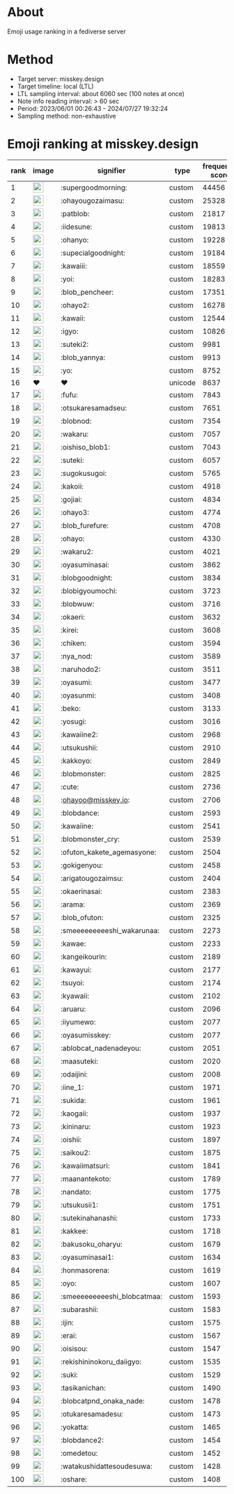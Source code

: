 # About
Emoji usage ranking in a fediverse server

# Method
- Target server: misskey.design
- Target timeline: local (LTL)
- LTL sampling interval: about 6060 sec (100 notes at once)
- Note info reading interval: > 60 sec
- Period: 2023/06/01 00:26:43 - 2024/07/27 19:32:24 
- Sampling method: non-exhaustive

# Emoji ranking at misskey.design

|rank|image|signifier|type|frequency score|
|----|----|----|----|----|
|1|<img height="24" src="https://misskey.design/emoji/supergoodmorning.webp">|:supergoodmorning:|custom|44456|
|2|<img height="24" src="https://misskey.design/emoji/ohayougozaimasu.webp">|:ohayougozaimasu:|custom|25328|
|3|<img height="24" src="https://misskey.design/emoji/patblob.webp">|:patblob:|custom|21817|
|4|<img height="24" src="https://misskey.design/emoji/iidesune.webp">|:iidesune:|custom|19813|
|5|<img height="24" src="https://misskey.design/emoji/ohanyo.webp">|:ohanyo:|custom|19228|
|6|<img height="24" src="https://misskey.design/emoji/supecialgoodnight.webp">|:supecialgoodnight:|custom|19184|
|7|<img height="24" src="https://misskey.design/emoji/kawaiii.webp">|:kawaiii:|custom|18559|
|8|<img height="24" src="https://misskey.design/emoji/yoi.webp">|:yoi:|custom|18283|
|9|<img height="24" src="https://misskey.design/emoji/blob_pencheer.webp">|:blob_pencheer:|custom|17351|
|10|<img height="24" src="https://misskey.design/emoji/ohayo2.webp">|:ohayo2:|custom|16278|
|11|<img height="24" src="https://misskey.design/emoji/kawaii.webp">|:kawaii:|custom|12544|
|12|<img height="24" src="https://misskey.design/emoji/igyo.webp">|:igyo:|custom|10826|
|13|<img height="24" src="https://misskey.design/emoji/suteki2.webp">|:suteki2:|custom|9981|
|14|<img height="24" src="https://misskey.design/emoji/blob_yannya.webp">|:blob_yannya:|custom|9913|
|15|<img height="24" src="https://misskey.design/emoji/yo.webp">|:yo:|custom|8752|
|16|❤|❤|unicode|8637|
|17|<img height="24" src="https://misskey.design/emoji/fufu.webp">|:fufu:|custom|7843|
|18|<img height="24" src="https://misskey.design/emoji/otsukaresamadseu.webp">|:otsukaresamadseu:|custom|7651|
|19|<img height="24" src="https://misskey.design/emoji/blobnod.webp">|:blobnod:|custom|7354|
|20|<img height="24" src="https://misskey.design/emoji/wakaru.webp">|:wakaru:|custom|7057|
|21|<img height="24" src="https://misskey.design/emoji/oishiso_blob1.webp">|:oishiso_blob1:|custom|7043|
|22|<img height="24" src="https://misskey.design/emoji/suteki.webp">|:suteki:|custom|6057|
|23|<img height="24" src="https://misskey.design/emoji/sugokusugoi.webp">|:sugokusugoi:|custom|5765|
|24|<img height="24" src="https://misskey.design/emoji/kakoii.webp">|:kakoii:|custom|4918|
|25|<img height="24" src="https://misskey.design/emoji/gojiai.webp">|:gojiai:|custom|4834|
|26|<img height="24" src="https://misskey.design/emoji/ohayo3.webp">|:ohayo3:|custom|4774|
|27|<img height="24" src="https://misskey.design/emoji/blob_furefure.webp">|:blob_furefure:|custom|4708|
|28|<img height="24" src="https://misskey.design/emoji/ohayo.webp">|:ohayo:|custom|4330|
|29|<img height="24" src="https://misskey.design/emoji/wakaru2.webp">|:wakaru2:|custom|4021|
|30|<img height="24" src="https://misskey.design/emoji/oyasuminasai.webp">|:oyasuminasai:|custom|3862|
|31|<img height="24" src="https://misskey.design/emoji/blobgoodnight.webp">|:blobgoodnight:|custom|3834|
|32|<img height="24" src="https://misskey.design/emoji/blobigyoumochi.webp">|:blobigyoumochi:|custom|3723|
|33|<img height="24" src="https://misskey.design/emoji/blobwuw.webp">|:blobwuw:|custom|3716|
|34|<img height="24" src="https://misskey.design/emoji/okaeri.webp">|:okaeri:|custom|3632|
|35|<img height="24" src="https://misskey.design/emoji/kirei.webp">|:kirei:|custom|3608|
|36|<img height="24" src="https://misskey.design/emoji/chiken.webp">|:chiken:|custom|3594|
|37|<img height="24" src="https://misskey.design/emoji/nya_nod.webp">|:nya_nod:|custom|3589|
|38|<img height="24" src="https://misskey.design/emoji/naruhodo2.webp">|:naruhodo2:|custom|3511|
|39|<img height="24" src="https://misskey.design/emoji/oyasumi.webp">|:oyasumi:|custom|3477|
|40|<img height="24" src="https://misskey.design/emoji/oyasunmi.webp">|:oyasunmi:|custom|3408|
|41|<img height="24" src="https://misskey.design/emoji/beko.webp">|:beko:|custom|3133|
|42|<img height="24" src="https://misskey.design/emoji/yosugi.webp">|:yosugi:|custom|3016|
|43|<img height="24" src="https://misskey.design/emoji/kawaiine2.webp">|:kawaiine2:|custom|2968|
|44|<img height="24" src="https://misskey.design/emoji/utsukushii.webp">|:utsukushii:|custom|2910|
|45|<img height="24" src="https://misskey.design/emoji/kakkoyo.webp">|:kakkoyo:|custom|2849|
|46|<img height="24" src="https://misskey.design/emoji/blobmonster.webp">|:blobmonster:|custom|2825|
|47|<img height="24" src="https://misskey.design/emoji/cute.webp">|:cute:|custom|2736|
|48|<img height="24" src="https://misskey.design/emoji/ohayoo.webp">|:ohayoo@misskey.io:|custom|2706|
|49|<img height="24" src="https://misskey.design/emoji/blobdance.webp">|:blobdance:|custom|2593|
|50|<img height="24" src="https://misskey.design/emoji/kawaiine.webp">|:kawaiine:|custom|2541|
|51|<img height="24" src="https://misskey.design/emoji/blobmonster_cry.webp">|:blobmonster_cry:|custom|2539|
|52|<img height="24" src="https://misskey.design/emoji/ofuton_kakete_agemasyone.webp">|:ofuton_kakete_agemasyone:|custom|2504|
|53|<img height="24" src="https://misskey.design/emoji/gokigenyou.webp">|:gokigenyou:|custom|2458|
|54|<img height="24" src="https://misskey.design/emoji/arigatougozaimsu.webp">|:arigatougozaimsu:|custom|2404|
|55|<img height="24" src="https://misskey.design/emoji/okaerinasai.webp">|:okaerinasai:|custom|2383|
|56|<img height="24" src="https://misskey.design/emoji/arama.webp">|:arama:|custom|2369|
|57|<img height="24" src="https://misskey.design/emoji/blob_ofuton.webp">|:blob_ofuton:|custom|2325|
|58|<img height="24" src="https://misskey.design/emoji/smeeeeeeeeeshi_wakarunaa.webp">|:smeeeeeeeeeshi_wakarunaa:|custom|2273|
|59|<img height="24" src="https://misskey.design/emoji/kawae.webp">|:kawae:|custom|2233|
|60|<img height="24" src="https://misskey.design/emoji/kangeikourin.webp">|:kangeikourin:|custom|2189|
|61|<img height="24" src="https://misskey.design/emoji/kawayui.webp">|:kawayui:|custom|2177|
|62|<img height="24" src="https://misskey.design/emoji/tsuyoi.webp">|:tsuyoi:|custom|2174|
|63|<img height="24" src="https://misskey.design/emoji/kyawaii.webp">|:kyawaii:|custom|2102|
|64|<img height="24" src="https://misskey.design/emoji/aruaru.webp">|:aruaru:|custom|2096|
|65|<img height="24" src="https://misskey.design/emoji/iiyumewo.webp">|:iiyumewo:|custom|2077|
|66|<img height="24" src="https://misskey.design/emoji/oyasumisskey.webp">|:oyasumisskey:|custom|2077|
|67|<img height="24" src="https://misskey.design/emoji/ablobcat_nadenadeyou.webp">|:ablobcat_nadenadeyou:|custom|2051|
|68|<img height="24" src="https://misskey.design/emoji/maasuteki.webp">|:maasuteki:|custom|2020|
|69|<img height="24" src="https://misskey.design/emoji/odaijini.webp">|:odaijini:|custom|2008|
|70|<img height="24" src="https://misskey.design/emoji/iine_1.webp">|:iine_1:|custom|1971|
|71|<img height="24" src="https://misskey.design/emoji/sukida.webp">|:sukida:|custom|1961|
|72|<img height="24" src="https://misskey.design/emoji/kaogaii.webp">|:kaogaii:|custom|1937|
|73|<img height="24" src="https://misskey.design/emoji/kininaru.webp">|:kininaru:|custom|1923|
|74|<img height="24" src="https://misskey.design/emoji/oishii.webp">|:oishii:|custom|1897|
|75|<img height="24" src="https://misskey.design/emoji/saikou2.webp">|:saikou2:|custom|1875|
|76|<img height="24" src="https://misskey.design/emoji/kawaiimatsuri.webp">|:kawaiimatsuri:|custom|1841|
|77|<img height="24" src="https://misskey.design/emoji/maanantekoto.webp">|:maanantekoto:|custom|1789|
|78|<img height="24" src="https://misskey.design/emoji/nandato.webp">|:nandato:|custom|1775|
|79|<img height="24" src="https://misskey.design/emoji/utsukusii1.webp">|:utsukusii1:|custom|1751|
|80|<img height="24" src="https://misskey.design/emoji/sutekinahanashi.webp">|:sutekinahanashi:|custom|1733|
|81|<img height="24" src="https://misskey.design/emoji/kakkee.webp">|:kakkee:|custom|1718|
|82|<img height="24" src="https://misskey.design/emoji/bakusoku_oharyu.webp">|:bakusoku_oharyu:|custom|1679|
|83|<img height="24" src="https://misskey.design/emoji/oyasuminasai1.webp">|:oyasuminasai1:|custom|1634|
|84|<img height="24" src="https://misskey.design/emoji/honmasorena.webp">|:honmasorena:|custom|1619|
|85|<img height="24" src="https://misskey.design/emoji/oyo.webp">|:oyo:|custom|1607|
|86|<img height="24" src="https://misskey.design/emoji/smeeeeeeeeeshi_blobcatmaa.webp">|:smeeeeeeeeeshi_blobcatmaa:|custom|1593|
|87|<img height="24" src="https://misskey.design/emoji/subarashii.webp">|:subarashii:|custom|1583|
|88|<img height="24" src="https://misskey.design/emoji/ijin.webp">|:ijin:|custom|1575|
|89|<img height="24" src="https://misskey.design/emoji/erai.webp">|:erai:|custom|1567|
|90|<img height="24" src="https://misskey.design/emoji/oisisou.webp">|:oisisou:|custom|1547|
|91|<img height="24" src="https://misskey.design/emoji/rekishininokoru_daiigyo.webp">|:rekishininokoru_daiigyo:|custom|1535|
|92|<img height="24" src="https://misskey.design/emoji/suki.webp">|:suki:|custom|1529|
|93|<img height="24" src="https://misskey.design/emoji/tasikanichan.webp">|:tasikanichan:|custom|1490|
|94|<img height="24" src="https://misskey.design/emoji/blobcatpnd_onaka_nade.webp">|:blobcatpnd_onaka_nade:|custom|1478|
|95|<img height="24" src="https://misskey.design/emoji/otukaresamadesu.webp">|:otukaresamadesu:|custom|1473|
|96|<img height="24" src="https://misskey.design/emoji/yokatta.webp">|:yokatta:|custom|1465|
|97|<img height="24" src="https://misskey.design/emoji/blobdance2.webp">|:blobdance2:|custom|1454|
|98|<img height="24" src="https://misskey.design/emoji/omedetou.webp">|:omedetou:|custom|1452|
|99|<img height="24" src="https://misskey.design/emoji/watakushidattesoudesuwa.webp">|:watakushidattesoudesuwa:|custom|1428|
|100|<img height="24" src="https://misskey.design/emoji/oshare.webp">|:oshare:|custom|1408|
